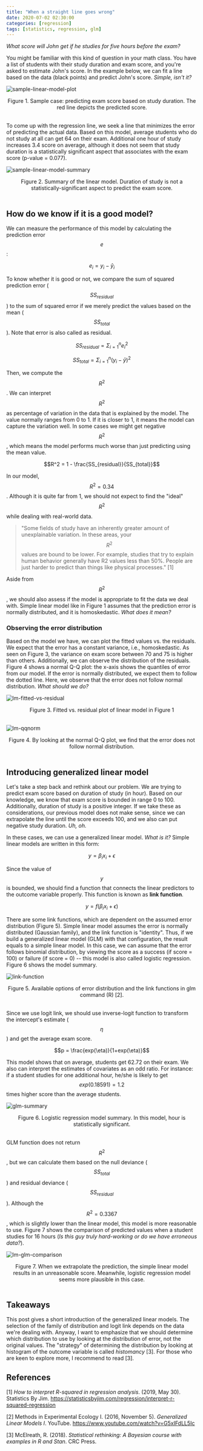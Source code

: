 ```yaml
---
title: "When a straight line goes wrong"
date: 2020-07-02 02:30:00
categories: [regression]
tags: [statistics, regression, glm]
---
```


*What score will John get if he studies for five hours before the exam?*

You might be familiar with this kind of question in your math class. You have a list of students with their study duration and exam score, and you're asked to estimate John's score. In the example below, we can fit a line based on the data (black points) and predict John's score. *Simple, isn't it?*

![sample-linear-model-plot](/images/posts/2020-07-02-introduction-to-glm/1-example-linear-model.png)
<center>Figure 1. Sample case: predicting exam score based on study duration. The red line depicts the predicted score.</center><br/>

To come up with the regression line, we seek a line that minimizes the error of predicting the actual data. Based on this model, average students who do not study at all can get 64 on their exam. Additional one hour of study increases 3.4 score on average, although it does not seem that study duration is a statistically significant aspect that associates with the exam score (p-value = 0.077).

![sample-linear-model-summary](/images/posts/2020-07-02-introduction-to-glm/2-lm-summary.png)
<center>Figure 2. Summary of the linear model. Duration of study is not a statistically-significant aspect to predict the exam score.</center><br/>

## How do we know if it is a good model?

We can measure the performance of this model by calculating the prediction error $$e$$:

$$ e_{i} = y_{i} - \hat{y}_{i}$$

To know whether it is good or not, we compare the sum of squared prediction error ($$SS_{residual}$$) to the sum of squared error if we merely predict the values based on the mean ($$SS_{total}$$). Note that error is also called as residual.

$$SS_{residual} = \Sigma_{i=1}^{n} e_{i}^2$$

$$SS_{total} = \Sigma_{i=1}^{n}(y_{i} - \bar{y})^2$$

Then, we compute the $$R^2$$. We can interpret $$R^2$$ as percentage of variation in the data that is explained by the model. The value normally ranges from 0 to 1. If it is closer to 1, it means the model can capture the variation well. In some cases we might get negative $$R^2$$, which means the model performs much worse than just predicting using the mean value.

$$R^2 = 1 - \frac{SS_{residual}}{SS_{total}}$$

In our model, $$R^2 = 0.34$$. Although it is quite far from 1, we should not expect to find the "ideal" $$R^2$$ while dealing with real-world data. 

> "Some fields of study have an inherently greater amount of unexplainable variation. In these areas, your $$R^2$$ values are bound to be lower. For example, studies that try to explain human behavior generally have R2 values less than 50%. People are just harder to predict than things like physical processes." [1]

Aside from $$R^2$$, we should also assess if the model is appropriate to fit the data we deal with. Simple linear model like in Figure 1 assumes that the prediction error is normally distributed, and it is homoskedastic. *What does it mean?*

### Observing the error distribution

Based on the model we have, we can plot the fitted values vs. the residuals. We expect that the error has a constant variance, i.e., homoskedastic. As seen on Figure 3, the variance on exam score between 70 and 75 is higher than others. Additionally, we can observe the distribution of the residuals. Figure 4 shows a normal Q-Q plot: the x-axis shows the quantiles of error from our model. If the error is normally distributed, we expect them to follow the dotted line. Here, we observe that the error does not follow normal distribution. *What should we do?*

![lm-fitted-vs-residual](/images/posts/2020-07-02-introduction-to-glm/3-lm-fitted-vs-residual.png)
<center>Figure 3. Fitted vs. residual plot of linear model in Figure 1</center><br/>

![lm-qqnorm](/images/posts/2020-07-02-introduction-to-glm/4-lm-qqnorm.png)
<center>Figure 4. By looking at the normal Q-Q plot, we find that the error does not follow normal distribution.</center><br/>

## Introducing generalized linear model

Let's take a step back and rethink about our problem. We are trying to predict exam score based on duration of study (in hour). Based on our knowledge, we know that exam score is bounded in range 0 to 100. Additionally, duration of study is a positive integer. If we take these as considerations, our previous model does not make sense, since we can extrapolate the line until the score exceeds 100, and we also can put negative study duration. *Uh, oh.*

In these cases, we can use a generalized linear model. *What is it?*
Simple linear models are written in this form:

$$y = \beta_{i} x_{i} + \epsilon$$

Since the value of $$y$$ is bounded, we should find a function that connects the linear predictors to the outcome variable properly. This function is known as **link function**.

$$y = f(\beta_{i} x_{i} + \epsilon)$$

There are some link functions, which are dependent on the assumed error distribution (Figure 5). Simple linear model assumes the error is normally distributed (Gaussian family), and the link function is "identity". Thus, if we build a generalized linear model (GLM) with that configuration, the result equals to a simple linear model. In this case, we can assume that the error follows binomial distribution, by viewing the score as a success (if score = 100) or failure (if score = 0) -- this model is also called logistic regression. Figure 6 shows the model summary.

![link-function](/images/posts/2020-07-02-introduction-to-glm/5-glm-link-function.png)
<center>Figure 5. Available options of error distribution and the link functions in glm command (R) [2].</center><br/>

Since we use logit link, we should use inverse-logit function to transform the intercept's estimate ($$\eta$$) and get the average exam score.

$$p = \frac{exp(\eta)}{1+exp(\eta)}$$

This model shows that on average, students get 62.72 on their exam. 
We also can interpret the estimates of covariates as an odd ratio. For instance: if a student studies for one additional hour, he/she is likely to get $$exp(0.18591) = 1.2$$ times higher score than the average students.

![glm-summary](/images/posts/2020-07-02-introduction-to-glm/6-glm-summary.png)
<center>Figure 6. Logistic regression model summary. In this model, hour is statistically significant.</center><br/>

GLM function does not return $$R^2$$, but we can calculate them based on the null deviance ($$SS_{total}$$) and residual deviance ($$SS_{residual}$$). Although the $$R^2 = 0.3367$$, which is slightly lower than the linear model, this model is more reasonable to use. Figure 7 shows the comparison of predicted values when a student studies for 16 hours (*Is this guy truly hard-working or do we have erroneous data?*).

![lm-glm-comparison](/images/posts/2020-07-02-introduction-to-glm/7-lm-glm-extrapolation.png)
<center>Figure 7. When we extrapolate the prediction, the simple linear model results in an unreasonable score. Meanwhile, logistic regression model seems more plausible in this case.</center><br/>

## Takeaways

This post gives a short introduction of the generalized linear models. The selection of the family of distribution and logit link depends on the data we're dealing with. Anyway, I want to emphasize that we should determine which distribution to use by looking at the distribution of error, not the original values. The "strategy" of determining the distribution by looking at histogram of the outcome variable is called *histomancy* [3]. For those who are keen to explore more, I recommend to read [3].

## References

[1] *How to interpret R-squared in regression analysis*. (2019, May 30). Statistics By Jim. https://statisticsbyjim.com/regression/interpret-r-squared-regression

[2] Methods in Experimental Ecology I. (2016, November 5). *Generalized Linear Models I*. YouTube. https://www.youtube.com/watch?v=G5xIFdLL5Ic

[3] McElreath, R. (2018). *Statistical rethinking: A Bayesian course with examples in R and Stan*. CRC Press.